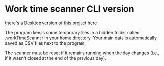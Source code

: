 # Work time scanner CLI version

there's a Desktop version of this project [here](https://github.com/iprimavera/Work-time-scanner-desktop)

The program keeps some temporary files in a hidden folder called .workTimeScanner in your home directory. Your main data is automatically saved as CSV files next to the program.

The scanner must be reset if it remains running when the day changes (i.e., if it wasn't closed at the end of the previous day).
